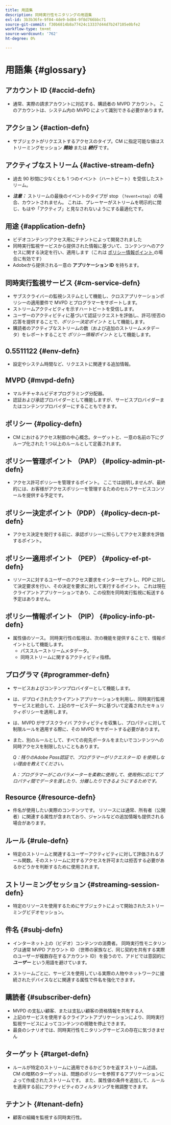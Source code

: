 ```yaml
---
title: 用語集
description: 同時実行性モニタリングの用語集
exl-id: 3b3b36fe-9f04-4de9-bd84-9f8d766bbc71
source-git-commit: f30b6814b8a77424c13337d44d7b247105e0bfe2
workflow-type: tm+mt
source-wordcount: '762'
ht-degree: 0%

---
```


# 用語集 {#glossary}

## アカウント ID {#accid-defn}

* 通常、実際の請求アカウントに対応する、購読者の MVPD アカウント。 このアカウントは、システム内の MVPD によって識別できる必要があります。

## アクション {#action-defn}

* サブジェクトがリクエストするアクセスのタイプ。CM に指定可能な値はストリーミングセッション ***開始*** または ***続行*** です。

## アクティブなストリーム {#active-stream-defn}

* 過去 90 秒間に少なくとも 1 つのイベント（ハートビート）を受信したストリーム。

* ***注意：*** ストリームの最後のイベントのタイプが stop （`?event=stop`）の場合、カウントされません。 これは、プレーヤーがストリームを明示的に閉じ、もはや「アクティブ」と見なされないようにする最適化です。

## 用途 {#application-defn}

* ビデオコンテンツアクセス用にテナントによって開発されました
* 同時実行監視サービスから提供された情報に基づいて、コンテンツへのアクセスに関する決定を行い、適用します（これは [ ポリシー情報ポイント ](/help/concurrency-monitoring/policy-info-pt-versionone.md) の場合に有効です）
* Adobeから提供される一意の **アプリケーション ID** を持ちます。

## 同時実行監視サービス {#cm-service-defn}

* サブスクライバーの監視システムとして機能し、クロスアプリケーションポリシーの適用要件で MVPD とプログラマーをサポートします。
* ストリームアクティビティを示すハートビートを受信します。
* ユーザーのアクティビティに基づいて認証リクエストを評価し、許可/拒否の応答を提供することで、_ポリシー決定ポイント_ として機能します。
* 購読者のアクティブなストリームの数（および追加のストリームメタデータ）をレポートすることで _ポリシー情報ポイント_ として機能します。

## 0.5511122 {#env-defn}

* 設定やシステム時間など、リクエストに関連する追加情報。

## MVPD {#mvpd-defn}

* マルチチャネルビデオプログラミング分配器。
* 認証および承認プロバイダーとして機能しますが、サービスプロバイダーまたはコンテンツプロバイダーにすることもできます。

## ポリシー {#policy-defn}

* CM におけるアクセス制御の中心概念。ターゲットと、一意の名前の下にグループ化された 1 つ以上のルールとして定義されます。

## ポリシー管理ポイント （PAP） {#policy-admin-pt-defn}

* アクセス許可ポリシーを管理するポイント。 ここでは説明しませんが、最終的には、お客様がアクセスポリシーを管理するためのセルフサービスコンソールを提供する予定です。

## ポリシー決定ポイント（PDP） {#policy-decn-pt-defn}

* アクセス決定を発行する前に、承認ポリシーに照らしてアクセス要求を評価するポイント。

## ポリシー適用ポイント （PEP） {#policy-ef-pt-defn}

* リソースに対するユーザーのアクセス要求をインターセプトし、PDP に対して決定要求を行い、その決定を要求に対して実行するポイント。 これは現在クライアントアプリケーションであり、この役割を同時実行監視に転送する予定はありません。

## ポリシー情報ポイント （PIP） {#policy-info-pt-defn}

* 属性値のソース。 同時実行性の監視は、次の機能を提供することで、情報ポイントとして機能します。
   * パススルーストリームメタデータ。
   * 同時ストリームに関するアクティビティ指標。

## プログラマ {#programmer-defn}

* サービスおよびコンテンツプロバイダーとして機能します。
* は、デプロイされたクライアントアプリケーションを利用し、同時実行監視サービスと統合して、上記のサービスデータに基づいて定義されたセキュリティポリシーを適用します。
* は、MVPD がサブスクライバ アクティビティを収集し、プロパティに対して制限ルールを適用する際に、その MVPD をサポートする必要があります。
* また、別のルールとして、すべての宛先ポータルをまたいでコンテンツへの同時アクセスを制限したいこともあります。

  *Q：残りのAdobe Pass認証で、プログラマーがリクエスター ID を使用しない理由を教えてください。*

  *A：プログラマーがこのパラメーターを柔軟に使用して、使用例に応じてプロパティ間でデータを渡したり、分離したりできるようにするためです。*

## Resource {#resource-defn}

* 件名が使用したい実際のコンテンツです。 リソースには通常、所有者（公開者）に関連する属性が含まれており、ジャンルなどの追加情報も提供される場合があります。

## ルール {#rule-defn}

* 特定のストリームと関連するユーザーアクティビティに対して評価されるブール関数。そのストリームに対するアクセスを許可または拒否する必要があるかどうかを判断するために使用されます。

## ストリーミングセッション {#streaming-session-defn}

* 特定のリソースを使用するためにサブジェクトによって開始されたストリーミングビデオセッション。

## 件名 {#subj-defn}

* インターネット上の（ビデオ）コンテンツの消費者。 同時実行性モニタリングは通常 MVPD アカウント ID （世帯の家族など、同じ契約を共有する実際のユーザーが複数存在するアカウント ID）を扱うので、アドビでは意図的に _**ユーザー**_ という用語を避けています。

* ストリームごとに、サービスを使用している実際の人物やネットワークに接続されたデバイスなどに関連する属性で件名を強化できます。

## 購読者 {#subscriber-defn}

* MVPD の支払い顧客、または支払い顧客の資格情報を共有する人
* 上記のサービスを使用するクライアントアプリケーションにより、同時実行監視サービスによってコンテンツの視聴を停止できます。
* 最良のシナリオでは、同時実行性モニタリングサービスの存在に気づきません

## ターゲット {#target-defn}

* ルールが特定のストリームに適用できるかどうかを返すストリーム述語。 CM の暗黙のターゲットは、問題のポリシーを参照するアプリケーションによって作成されたストリームです。 また、属性値の条件を追加して、ルールを適用する前にアクティビティのフィルタリングを微調整できます。

## テナント {#tenant-defn}

* 顧客の組織を監視する同時実行性。
